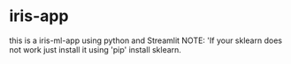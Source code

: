 # iris-app

this is a iris-ml-app using python and Streamlit 
NOTE: 'If your sklearn does not work just install it using 'pip' install sklearn. 
